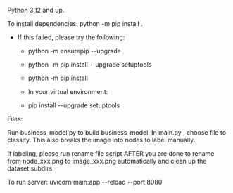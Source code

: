 Python 3.12 and up.

To install dependencies: python -m pip install .

- If this failed, please try the following:
  - python -m ensurepip --upgrade
  - python -m pip install --upgrade setuptools
  - python -m pip install <module>

  - In your virtual environment:
  - pip install --upgrade setuptools

Files:

Run business_model.py to build business_model.
In main.py , choose file to classify. This also breaks the image into nodes to label manually.

If labeling, please run rename file script AFTER you are done to rename from node_xxx.png to image_xxx.png automatically and clean up the dataset subdirs.


To run server:
uvicorn main:app --reload --port 8080

